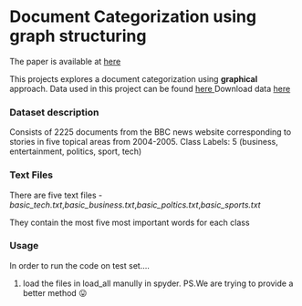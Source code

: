 # Document Categorization using graph structuring
The paper is available at [here](https://link.springer.com/chapter/10.1007/978-981-10-8237-5_47 "here")

This projects explores a document categorization using  **graphical** approach.
Data used in this project can be found [here ](https://mlg.ucd.ie/datasets/bbc.html "here")
Download data [here ](https://mlg.ucd.ie/files/datasets/bbc-fulltext.zip "here ")
### Dataset description
Consists of 2225 documents from the BBC news website corresponding to stories in five topical areas from 2004-2005.
Class Labels: 5 (business, entertainment, politics, sport, tech)

### Text Files

There are five text files - *basic_tech.txt*,*basic_business.txt*,*basic_poltics.txt*,*basic_sports.txt*

They contain the most five most important words for each class

### Usage

In order to run the code on test set....
1. load the files in load_all manully in spyder.
PS.We are trying to provide a better method :stuck_out_tongue: